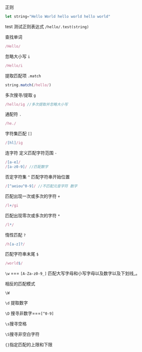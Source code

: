 正则

```javascript
let string="Hello World hello world hello world"
```

test 测试正则表达式
``/hello/.test(string)``

查找单词

```javascript
/Hello/
```

忽略大小写 `i`

```javascript
/Hello/i
```

提取匹配项 `.match`

```javascript
string.match(/hello/)
```

多次搜寻/提取 `g`

```javascript
/hello/ig //多次提取并忽略大小写
```

通配符 `.`

```javascript
/he./
```

字符集匹配 `[]`

```javascript
/[hl]/ig
```

连字符 定义匹配字符范围 `-`

```javascript
/[a-e]/
/[a-z0-9]/ //匹配数字
```

否定字符集 `^` 匹配字符串开始位置

```javascript
/[^aeiou^0-9]/ //不匹配元音字符 数字
```

匹配出现一次或多次的字符 `+`

```javascript
/l+/gi
```

匹配出现零次或多次的字符 `*`

```javascript
/l*/
```

惰性匹配 `?`

```javascript
/h[a-z]?/
```

匹配字符串末尾 `$`

```javascript
/world$/
```

`\w` === `[A-Za-z0-9_]` 匹配大写字母和小写字母以及数字以及下划线_。

相反的匹配模式

`\W`

`\d` 提取数字  

`\D` 搜寻非数字===`[^0-9]`

`\s`搜寻空格

`\S`搜寻非空白字符

`{}`指定匹配的上限和下限
